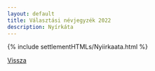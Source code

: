 ```yaml
---
layout: default
title: Választási névjegyzék 2022
description: Nyírkáta
---
```


{% include settlementHTMLs/Nyiirkaata.html %}

[Vissza](./)